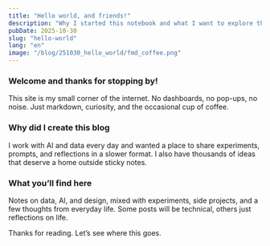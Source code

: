 ```yaml
---
title: "Hello world, and friends!"
description: "Why I started this notebook and what I want to explore through honest, small experiments."
pubDate: 2025-10-30
slug: "hello-world"
lang: "en"
image: "/blog/251030_hello_world/fmd_coffee.png"
---
```


### Welcome and thanks for stopping by!

This site is my small corner of the internet. No dashboards, no pop-ups, no noise. Just markdown, curiosity, and the occasional cup of coffee.

### Why did I create this blog

I work with AI and data every day and wanted a place to share experiments, prompts, and reflections in a slower format. I also have thousands of ideas that deserve a home outside sticky notes.

### What you’ll find here

Notes on data, AI, and design, mixed with experiments, side projects, and a few thoughts from everyday life. Some posts will be technical, others just reflections on life.

Thanks for reading. Let’s see where this goes.
